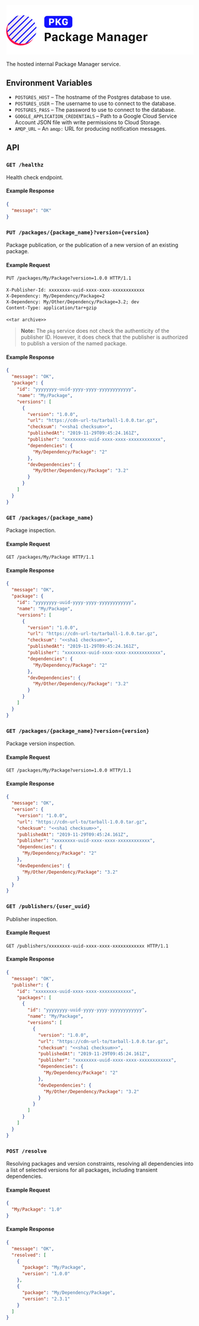 ![Loa Package Manager](./repo-header.svg)

The hosted internal Package Manager service.

## Environment Variables

- `POSTGRES_HOST` – The hostname of the Postgres database to use.
- `POSTGRES_USER` – The username to use to connect to the database.
- `POSTGRES_PASS` – The password to use to connect to the database.
- `GOOGLE_APPLICATION_CREDENTIALS` – Path to a Google Cloud Service Account JSON file with write permissions to Cloud Storage.
- `AMQP_URL` – An `amqp:` URL for producing notification messages.

## API

### `GET /healthz`

Health check endpoint.

#### Example Response

```json
{
  "message": "OK"
}
```

### `PUT /packages/{package_name}?version={version}`

Package publication, or the publication of a new version of an existing package.

#### Example Request

```http
PUT /packages/My/Package?version=1.0.0 HTTP/1.1

X-Publisher-Id: xxxxxxxx-uuid-xxxx-xxxx-xxxxxxxxxxxx
X-Dependency: My/Dependency/Package=2
X-Dependency: My/Other/Dependency/Package=3.2; dev
Content-Type: application/tar+gzip

<<tar archive>>
```

> **Note:** The `pkg` service does not check the authenticity of the publisher ID. However, it does check that the publisher is authorized to publish a version of the named package.

#### Example Response

```json
{
  "message": "OK",
  "package": {
    "id": "yyyyyyyy-uuid-yyyy-yyyy-yyyyyyyyyyyy",
    "name": "My/Package",
    "versions": [
      {
        "version": "1.0.0",
        "url": "https://cdn-url-to/tarball-1.0.0.tar.gz",
        "checksum": "<<sha1 checksum>>",
        "publishedAt": "2019-11-29T09:45:24.161Z",
        "publisher": "xxxxxxxx-uuid-xxxx-xxxx-xxxxxxxxxxxx",
        "dependencies": {
          "My/Dependency/Package": "2"
        },
        "devDependencies": {
          "My/Other/Dependency/Package": "3.2"
        }
      }
    ]
  }
}
```

### `GET /packages/{package_name}`

Package inspection.

#### Example Request

```http
GET /packages/My/Package HTTP/1.1
```

#### Example Response

```json
{
  "message": "OK",
  "package": {
    "id": "yyyyyyyy-uuid-yyyy-yyyy-yyyyyyyyyyyy",
    "name": "My/Package",
    "versions": [
      {
        "version": "1.0.0",
        "url": "https://cdn-url-to/tarball-1.0.0.tar.gz",
        "checksum": "<<sha1 checksum>>",
        "publishedAt": "2019-11-29T09:45:24.161Z",
        "publisher": "xxxxxxxx-uuid-xxxx-xxxx-xxxxxxxxxxxx",
        "dependencies": {
          "My/Dependency/Package": "2"
        },
        "devDependencies": {
          "My/Other/Dependency/Package": "3.2"
        }
      }
    ]
  }
}
```

### `GET /packages/{package_name}?version={version}`

Package version inspection.

#### Example Request

```http
GET /packages/My/Package?version=1.0.0 HTTP/1.1
```

#### Example Response

```json
{
  "message": "OK",
  "version": {
    "version": "1.0.0",
    "url": "https://cdn-url-to/tarball-1.0.0.tar.gz",
    "checksum": "<<sha1 checksum>>",
    "publishedAt": "2019-11-29T09:45:24.161Z",
    "publisher": "xxxxxxxx-uuid-xxxx-xxxx-xxxxxxxxxxxx",
    "dependencies": {
      "My/Dependency/Package": "2"
    },
    "devDependencies": {
      "My/Other/Dependency/Package": "3.2"
    }
  }
}
```

### `GET /publishers/{user_uuid}`

Publisher inspection.

#### Example Request

```http
GET /publishers/xxxxxxxx-uuid-xxxx-xxxx-xxxxxxxxxxxx HTTP/1.1
```

#### Example Response

```json
{
  "message": "OK",
  "publisher": {
    "id": "xxxxxxxx-uuid-xxxx-xxxx-xxxxxxxxxxxx",
    "packages": [
      {
        "id": "yyyyyyyy-uuid-yyyy-yyyy-yyyyyyyyyyyy",
        "name": "My/Package",
        "versions": [
          {
            "version": "1.0.0",
            "url": "https://cdn-url-to/tarball-1.0.0.tar.gz",
            "checksum": "<<sha1 checksum>>",
            "publishedAt": "2019-11-29T09:45:24.161Z",
            "publisher": "xxxxxxxx-uuid-xxxx-xxxx-xxxxxxxxxxxx",
            "dependencies": {
              "My/Dependency/Package": "2"
            },
            "devDependencies": {
              "My/Other/Dependency/Package": "3.2"
            }
          }
        ]
      }
    ]
  }
}
```

### `POST /resolve`

Resolving packages and version constraints, resolving all dependencies into a list of selected versions for all packages, including transient dependencies.

#### Example Request

```json
{
  "My/Package": "1.0"
}
```

#### Example Response

```json
{
  "message": "OK",
  "resolved": [
    {
      "package": "My/Package",
      "version": "1.0.0"
    },
    {
      "package": "My/Dependency/Package",
      "version": "2.3.1"
    }
  ]
}
```

